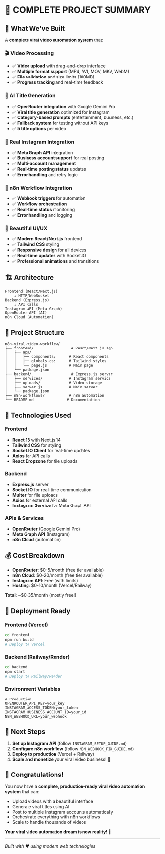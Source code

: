 # 🎉 **COMPLETE PROJECT SUMMARY**

## 🚀 **What We've Built**

A **complete viral video automation system** that:

### **🎬 Video Processing**
- ✅ **Video upload** with drag-and-drop interface
- ✅ **Multiple format support** (MP4, AVI, MOV, MKV, WebM)
- ✅ **File validation** and size limits (100MB)
- ✅ **Progress tracking** and real-time feedback

### **🤖 AI Title Generation**
- ✅ **OpenRouter integration** with Google Gemini Pro
- ✅ **Viral title generation** optimized for Instagram
- ✅ **Category-based prompts** (entertainment, business, etc.)
- ✅ **Fallback system** for testing without API keys
- ✅ **5 title options** per video

### **📱 Real Instagram Integration**
- ✅ **Meta Graph API** integration
- ✅ **Business account support** for real posting
- ✅ **Multi-account management** 
- ✅ **Real-time posting status** updates
- ✅ **Error handling** and retry logic

### **🔗 n8n Workflow Integration**
- ✅ **Webhook triggers** for automation
- ✅ **Workflow orchestration** 
- ✅ **Real-time status** monitoring
- ✅ **Error handling** and logging

### **🎨 Beautiful UI/UX**
- ✅ **Modern React/Next.js** frontend
- ✅ **Tailwind CSS** styling
- ✅ **Responsive design** for all devices
- ✅ **Real-time updates** with Socket.IO
- ✅ **Professional animations** and transitions

## 🏗️ **Architecture**

```
Frontend (React/Next.js) 
    ↓ HTTP/WebSocket
Backend (Express.js)
    ↓ API Calls
Instagram API (Meta Graph)
OpenRouter API (AI)
n8n Cloud (Automation)
```

## 📁 **Project Structure**

```
n8n-viral-video-workflow/
├── frontend/                 # React/Next.js app
│   ├── app/
│   │   ├── components/      # React components
│   │   ├── globals.css      # Tailwind styles
│   │   └── page.js          # Main page
│   └── package.json
├── backend/                  # Express.js server
│   ├── services/            # Instagram service
│   ├── uploads/             # Video storage
│   ├── server.js            # Main server
│   └── package.json
├── n8n-workflows/           # n8n automation
└── README.md               # Documentation
```

## 🔧 **Technologies Used**

### **Frontend**
- **React 18** with Next.js 14
- **Tailwind CSS** for styling
- **Socket.IO Client** for real-time updates
- **Axios** for API calls
- **React Dropzone** for file uploads

### **Backend**
- **Express.js** server
- **Socket.IO** for real-time communication
- **Multer** for file uploads
- **Axios** for external API calls
- **Instagram Service** for Meta Graph API

### **APIs & Services**
- **OpenRouter** (Google Gemini Pro)
- **Meta Graph API** (Instagram)
- **n8n Cloud** (automation)

## 💰 **Cost Breakdown**

- **OpenRouter**: $0-5/month (free tier available)
- **n8n Cloud**: $0-20/month (free tier available)
- **Instagram API**: Free (with limits)
- **Hosting**: $0-10/month (Vercel/Railway)

**Total**: ~$0-35/month (mostly free!)

## 🚀 **Deployment Ready**

### **Frontend (Vercel)**
```bash
cd frontend
npm run build
# Deploy to Vercel
```

### **Backend (Railway/Render)**
```bash
cd backend
npm start
# Deploy to Railway/Render
```

### **Environment Variables**
```env
# Production
OPENROUTER_API_KEY=your_key
INSTAGRAM_ACCESS_TOKEN=your_token
INSTAGRAM_BUSINESS_ACCOUNT_ID=your_id
N8N_WEBHOOK_URL=your_webhook
```

## 🎯 **Next Steps**

1. **Set up Instagram API** (follow `INSTAGRAM_SETUP_GUIDE.md`)
2. **Configure n8n workflow** (follow `N8N_WEBHOOK_FIX_GUIDE.md`)
3. **Deploy to production** (Vercel + Railway)
4. **Scale and monetize** your viral video business! 🚀

## 🎊 **Congratulations!**

You now have a **complete, production-ready viral video automation system** that can:

- Upload videos with a beautiful interface
- Generate viral titles using AI
- Post to multiple Instagram accounts automatically
- Orchestrate everything with n8n workflows
- Scale to handle thousands of videos

**Your viral video automation dream is now reality!** 🎉

---

*Built with ❤️ using modern web technologies*
